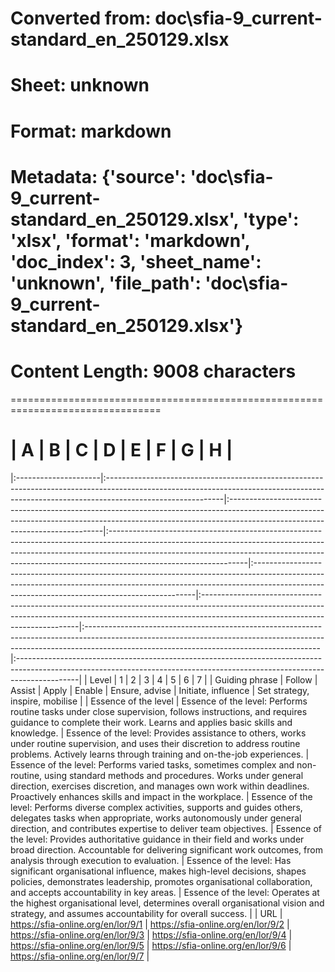 # Converted from: doc\sfia-9_current-standard_en_250129.xlsx
# Sheet: unknown
# Format: markdown
# Metadata: {'source': 'doc\\sfia-9_current-standard_en_250129.xlsx', 'type': 'xlsx', 'format': 'markdown', 'doc_index': 3, 'sheet_name': 'unknown', 'file_path': 'doc\\sfia-9_current-standard_en_250129.xlsx'}
# Content Length: 9008 characters

================================================================================

# | A                    | B                                                                                                                                                                                        | C                                                                                                                                                                                                         | D                                                                                                                                                                                                                                                                           | E                                                                                                                                                                                                                          | F                                                                                                                                                                                                          | G                                                                                                                                                                                                                     | H                                                                                                                                                                          |

|:---------------------|:-----------------------------------------------------------------------------------------------------------------------------------------------------------------------------------------|:----------------------------------------------------------------------------------------------------------------------------------------------------------------------------------------------------------|:----------------------------------------------------------------------------------------------------------------------------------------------------------------------------------------------------------------------------------------------------------------------------|:---------------------------------------------------------------------------------------------------------------------------------------------------------------------------------------------------------------------------|:-----------------------------------------------------------------------------------------------------------------------------------------------------------------------------------------------------------|:----------------------------------------------------------------------------------------------------------------------------------------------------------------------------------------------------------------------|:---------------------------------------------------------------------------------------------------------------------------------------------------------------------------|
| Level                | 1                                                                                                                                                                                        | 2                                                                                                                                                                                                         | 3                                                                                                                                                                                                                                                                           | 4                                                                                                                                                                                                                          | 5                                                                                                                                                                                                          | 6                                                                                                                                                                                                                     | 7                                                                                                                                                                          |
| Guiding phrase       | Follow                                                                                                                                                                                   | Assist                                                                                                                                                                                                    | Apply                                                                                                                                                                                                                                                                       | Enable                                                                                                                                                                                                                     | Ensure, advise                                                                                                                                                                                             | Initiate, influence                                                                                                                                                                                                   | Set strategy, inspire, mobilise                                                                                                                                            |
| Essence of the level | Essence of the level: Performs routine tasks under close supervision, follows instructions, and requires guidance to complete their work. Learns and applies basic skills and knowledge. | Essence of the level: Provides assistance to others, works under routine supervision, and uses their discretion to address routine problems. Actively learns through training and on-the-job experiences. | Essence of the level: Performs varied tasks, sometimes complex and non-routine, using standard methods and procedures. Works under general direction, exercises discretion, and manages own work within deadlines. Proactively enhances skills and impact in the workplace. | Essence of the level: Performs diverse complex activities, supports and guides others, delegates tasks when appropriate, works autonomously under general direction, and contributes expertise to deliver team objectives. | Essence of the level: Provides authoritative guidance in their field and works under broad direction. Accountable for delivering significant work outcomes, from analysis through execution to evaluation. | Essence of the level: Has significant organisational influence, makes high-level decisions, shapes policies, demonstrates leadership, promotes organisational collaboration, and accepts accountability in key areas. | Essence of the level: Operates at the highest organisational level, determines overall organisational vision and strategy, and assumes accountability for overall success. |
| URL                  | https://sfia-online.org/en/lor/9/1                                                                                                                                                       | https://sfia-online.org/en/lor/9/2                                                                                                                                                                        | https://sfia-online.org/en/lor/9/3                                                                                                                                                                                                                                          | https://sfia-online.org/en/lor/9/4                                                                                                                                                                                         | https://sfia-online.org/en/lor/9/5                                                                                                                                                                         | https://sfia-online.org/en/lor/9/6                                                                                                                                                                                    | https://sfia-online.org/en/lor/9/7                                                                                                                                         |
